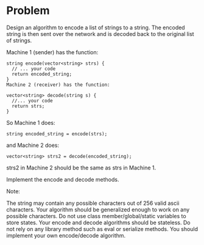 Problem
===

Design an algorithm to encode a list of strings to a string. The encoded string is then sent over the network and is decoded back to the original list of strings.

Machine 1 (sender) has the function:

    string encode(vector<string> strs) {
      // ... your code
      return encoded_string;
    }
    Machine 2 (receiver) has the function:
    
    vector<string> decode(string s) {
      //... your code
      return strs;
    } 

So Machine 1 does:

    string encoded_string = encode(strs);
and Machine 2 does:

    vector<string> strs2 = decode(encoded_string);
strs2 in Machine 2 should be the same as strs in Machine 1.

Implement the encode and decode methods.

Note:

The string may contain any possible characters out of 256 valid ascii characters. Your algorithm should be generalized enough to work on any possible characters.
Do not use class member/global/static variables to store states. Your encode and decode algorithms should be stateless.
Do not rely on any library method such as eval or serialize methods. You should implement your own encode/decode algorithm.
